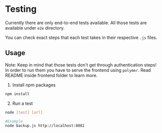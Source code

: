 # Testing
Currently there are only end-to-end tests available. All those tests are available under `e2e` directory.

You can check exact steps that each test takes in their respective `.js` files.


## Usage

Note: Keep in mind that those tests don't get through authentication steps! In order to run them you have to serve the frontend using `polymer`. Read README inside frontend folder to learn more.

1. Install npm packages
```bash
npm install
```
2. Run a test
```bash
node [test] [url]

#Example
node backup.js http://localhost:8081
```